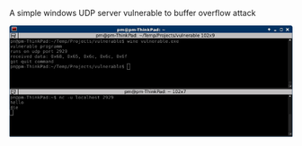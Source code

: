 A simple windows UDP server vulnerable to buffer overflow attack

![Screenshot](/_screenshots/1.png)
